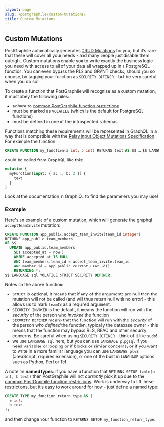 ```yaml
---
layout: page
slug: /postgraphile/custom-mutations/
title: Custom Mutations
---
```


## Custom Mutations

PostGraphile automatically generates [CRUD
Mutations](/postgraphile/crud-mutations/) for you; but it's rare that these
will cover all your needs - and many people just disable them outright.
Custom mutations enable you to write exactly the business logic you need with
access to all of your data all wrapped up in a PostgreSQL function. You can
even bypass the RLS and GRANT checks, should you so choose, by tagging your
function as `SECURITY DEFINER` - but be very careful when you do so!

To create a function that PostGraphile will recognise as a custom mutation,
it must obey the following rules:

* adhere to [common PostGraphile function restrictions](/postgraphile/function-restrictions/)
* must be marked as `VOLATILE` (which is the default for PostgreSQL functions)
* must be defined in one of the introspected schemas

Functions matching these requirements will be represented in GraphQL in a way that is compatible with the [Relay Input Object Mutations Specification](https://facebook.github.io/relay/graphql/mutations.htm). For example the function

```sql
CREATE FUNCTION my_function(a int, b int) RETURNS text AS $$ … $$ LANGUAGE sql VOLATILE;
```

could be called from GraphQL like this:

```graphql
mutation {
  myFunction(input: { a: 1, b: 2 }) {
    text
  }
}
```

Look at the documentation in GraphiQL to find the parameters you may use!

### Example

Here's an example of a custom mutation, which will generate the graphql `acceptTeamInvite` mutation:

```sql
CREATE FUNCTION app_public.accept_team_invite(team_id integer)
RETURNS app_public.team_members
AS $$
  UPDATE app_public.team_members
    SET accepted_at = now()
    WHERE accepted_at IS NULL
    AND team_members.team_id = accept_team_invite.team_id
    AND member_id = app_public.current_user_id()
    RETURNING *;
$$ LANGUAGE sql VOLATILE STRICT SECURITY DEFINER;
```

Notes on the above function:

* `STRICT` is optional, it means that if any of the arguments are null then the
  mutation will not be called (and will thus return null with no error) - this
  allows us to mark `teamId` as a required argument.
* `SECURITY INVOKER` is the default, it means the function will run with the
  _security_ of the person who _invoked_ the function
* `SECURITY DEFINER` means that the function will run with the _security_ of
  the person who _defined_ the function, typically the database owner - this
  means that the function may bypass RLS, RBAC and other security concerns. Be
  careful when using `SECURITY DEFINER` - think of it like `sudo`!
* we use `LANGUAGE sql` here, but you can use `LANGUAGE plpgsql` if you need
  variables or looping or if blocks or similar concerns; or if you want to
  write in a more familiar language you can use `LANGUAGE plv8` (JavaScript,
  requires extension), or one of the built in `LANGUAGE` options such as
  Python, Perl or Tcl

A note on **named types**: if you have a function that `RETURNS SETOF table(a
int, b text)` then PostGraphile will not _currently_ pick it up due to the
[common PostGraphile function
restrictions](/postgraphile/function-restrictions/). Work is underway to lift
these restrictions, but it's easy to work around for now - just define a
named type:

```sql
CREATE TYPE my_function_return_type AS (
  a int,
  b text
);
```

and then change your function to `RETURNS SETOF my_function_return_type`.

<!--
### Graphile Plugins

If you prefer adding mutations on the JavaScript side, you can use
`ExtendSchemaPlugin` from `graphile-utils`; see [Schema
Plugins](/postgraphile/extending/) for more information.

### GraphQL Schema Stitching

You can also stitch multiple GraphQL schemas together, you can read more about
doing this with PostGraphile here: [Authenticated and Stitched Schemas with
PostGraphile, Passport and
Stripe](https://medium.com/@sastraxi/authenticated-and-stitched-schemas-with-postgraphile-passport-and-stripe-a51490a858a2).

-->